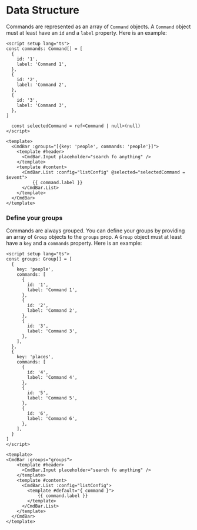 # Data Structure

Commands are represented as an array of `Command` objects. A `Command` object must at least have an `id` and a `label` property. Here is an example:

```vue
<script setup lang="ts">
const commands: Command[] = [
  {
    id: '1',
    label: 'Command 1',
  },
  {
    id: '2',
    label: 'Command 2',
  },
  {
    id: '3',
    label: 'Command 3',
  },
]
  
  const selectedCommand = ref<Command | null>(null)
</script>

<template>
  <CmdBar :groups="[{key: 'people', commands: 'people'}]">
    <template #header>
      <CmdBar.Input placeholder="search fo anything" />
    </template>
    <template #content>
      <CmdBar.List :config="listConfig" @selected="selectedCommand = $event">
          {{ command.label }}
      </CmdBar.List>
    </template>
  </CmdBar>
</template>
```

### Define your groups

Commands are always grouped. You can define your groups by providing an array of `Group` objects to the `groups` prop. A `Group` object must at least have a `key` and a `commands` property. Here is an example:

```vue
<script setup lang="ts">
const groups: Group[] = [
  {
    key: 'people',
    commands: [
      {
        id: '1',
        label: 'Command 1',
      },
      {
        id: '2',
        label: 'Command 2',
      },
      {
        id: '3',
        label: 'Command 3',
      },
    ],
  },
  {
    key: 'places',
    commands: [
      {
        id: '4',
        label: 'Command 4',
      },
      {
        id: '5',
        label: 'Command 5',
      },
      {
        id: '6',
        label: 'Command 6',
      },
    ],
  }
]
</script>

<template>
<CmdBar :groups="groups">
    <template #header>
      <CmdBar.Input placeholder="search fo anything" />
    </template>
    <template #content>
      <CmdBar.List :config="listConfig">
        <template #default="{ command }">
            {{ command.label }}
        </template>
      </CmdBar.List>
    </template>
  </CmdBar>
</template>
```





